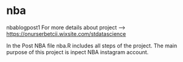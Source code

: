 # nba
nbablogpost1
For more details about project --> https://onurserbetcii.wixsite.com/stdatascience

In the Post NBA file nba.R includes all steps of the project.
The main purpose of this project is inpect NBA instagram account.
